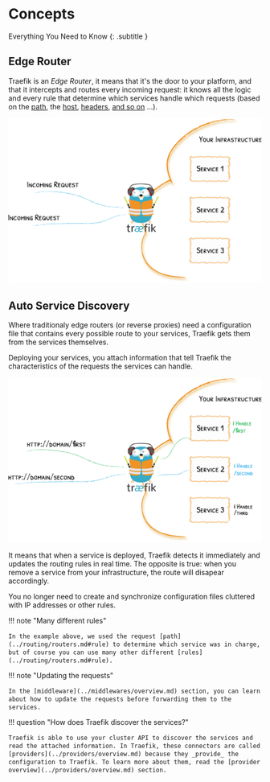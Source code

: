 # Concepts

Everything You Need to Know
{: .subtitle }

## Edge Router

Traefik is an _Edge Router_, it means that it's the door to your platform, and that it intercepts and routes every incoming request: it knows all the logic and every rule that determine which services handle which requests (based on the [path](../../routing/routers/#rule), the [host](../../routing/routers/#rule), [headers](../../routing/routers/#rule), [and so on](../../routing/routers/#rule) ...).

![The Door to Your Infrastructure](../../img/traefik-concepts-1.png)

## Auto Service Discovery

Where traditionaly edge routers (or reverse proxies) need a configuration file that contains every possible route to your services, Traefik gets them from the services themselves.

Deploying your services, you attach information that tell Traefik the characteristics of the requests the services can handle.

![Decentralized Configuration](../../img/traefik-concepts-2.png)

It means that when a service is deployed, Traefik detects it immediately and updates the routing rules in real time. The opposite is true: when you remove a service from your infrastructure, the route will disapear accordingly.

You no longer need to create and synchronize configuration files cluttered with IP addresses or other rules.

!!! note "Many different rules"

    In the example above, we used the request [path](../routing/routers.md#rule) to determine which service was in charge, but of course you can use many other different [rules](../routing/routers.md#rule).

!!! note "Updating the requests" 

    In the [middleware](../middlewares/overview.md) section, you can learn about how to update the requests before forwarding them to the services. 

!!! question "How does Traefik discover the services?"

    Traefik is able to use your cluster API to discover the services and read the attached information. In Traefik, these connectors are called [providers](../providers/overview.md) because they _provide_ the configuration to Traefik. To learn more about them, read the [provider overview](../providers/overview.md) section.

